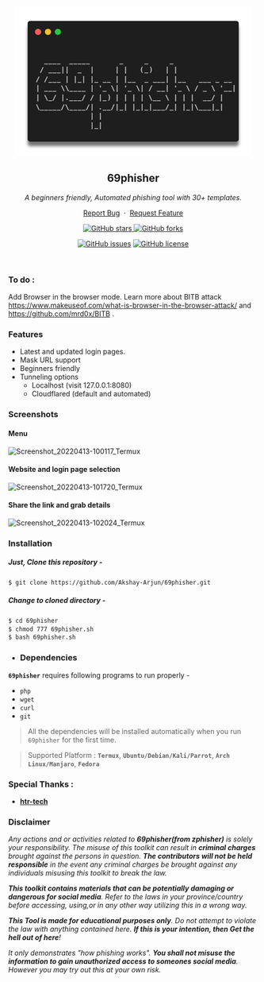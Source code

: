 <div align="center">
  <a href="https://github.com/3jd3rh4ck3r/69phisher">
    <img src="./logo.png" alt="Logo" >
  </a>

<h2 align="center">69phisher</h2>

  <p><i>A beginners friendly, Automated phishing tool with 30+ templates.</i></p>
  <p align="center">
    <a href="https://github.com/Akshay-Arjun/69phisher/issues/new?assignees=&labels=bug&title=Report Bug">Report Bug</a>
    &nbsp;·&nbsp;
    <a href="https://github.com/Akshay-Arjun/69phisher/issues/new?assignees=&labels=&template=feature_request.md&title=">Request Feature</a>
  </p>
  <a href="https://github.com/Akshay-Arjun/69phisher/stargazers"><img alt="GitHub stars" src="https://img.shields.io/github/stars/Akshay-Arjun/69phisher">
  <a href="https://github.com/Akshay-Arjun/69phisher/network"><img alt="GitHub forks" src="https://img.shields.io/github/forks/Akshay-Arjun/69phisher"></a>

  <a href="https://github.com/Akshay-Arjun/69phisher/issues"><img alt="GitHub issues" src="https://img.shields.io/github/issues/Akshay-Arjun/69phisher"></a>
  <a href="https://github.com/Akshay-Arjun/69phisher/blob/main/LICENSE"><img alt="GitHub license" src="https://img.shields.io/github/license/Akshay-Arjun/69phisher"></a>
  <br/>
</div>
<br />


### To do :
Add Browser in the browser mode. Learn more about BITB attack https://www.makeuseof.com/what-is-browser-in-the-browser-attack/ and https://github.com/mrd0x/BITB .
### Features

- Latest and updated login pages.
- Mask URL support 
- Beginners friendly
- Tunneling options
  - Localhost (visit 127.0.0.1:8080)
  - Cloudflared (default and automated)

### Screenshots 
#### Menu
![Screenshot_20220413-100117_Termux](https://user-images.githubusercontent.com/68991993/163101060-4a4aff6d-96f9-43e0-9625-58ab6d84fc01.jpg)
#### Website and login page selection
![Screenshot_20220413-101720_Termux](https://user-images.githubusercontent.com/68991993/163102727-b3b1199e-b24d-49ed-a71b-57f0c07f43d4.jpg)
#### Share the link and grab details
![Screenshot_20220413-102024_Termux](https://user-images.githubusercontent.com/68991993/163102809-4add5b0e-6225-4009-a399-ff6e4bdc2adf.jpg)



### Installation

##### Just, Clone this repository -
```sh
$ git clone https://github.com/Akshay-Arjun/69phisher.git
```

##### Change to cloned directory -
```sh
$ cd 69phisher
$ chmod 777 69phisher.sh
$ bash 69phisher.sh
```
- ### Dependencies

**`69phisher`** requires following programs to run properly - 
- `php`
- `wget`
- `curl`
- `git`

> All the dependencies will be installed automatically when you run `69phisher` for the first time.

> Supported Platform : **`Termux`**, **`Ubuntu/Debian/Kali/Parrot`**, **`Arch Linux/Manjaro`**, **`Fedora`**
### Special Thanks :

- [**htr-tech**](https://github.com/htr-tech)

### Disclaimer

<i>Any actions and or activities related to <b>69phisher(from zphisher)</b> is solely your responsibility. The misuse of this toolkit can result in <b>criminal charges</b> brought against the persons in question. <b>The contributors will not be held responsible</b> in the event any criminal charges be brought against any individuals misusing this toolkit to break the law.

<b>This toolkit contains materials that can be potentially damaging or dangerous for social media</b>. Refer to the laws in your province/country before accessing, using,or in any other way utilizing this in a wrong way.

<b>This Tool is made for educational purposes only</b>. Do not attempt to violate the law with anything contained here. <b>If this is your intention, then Get the hell out of here</b>!

It only demonstrates "how phishing works". <b>You shall not misuse the information to gain unauthorized access to someones social media</b>. However you may try out this at your own risk.</i>

##


